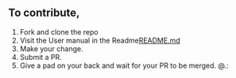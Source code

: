 ## To contribute,
1. Fork and clone the repo
2. Visit the User manual in the Readme[README.md](README.md)
3. Make your change.
4. Submit a PR.
5. Give a pad on your back and wait for your PR to be merged. @.:
